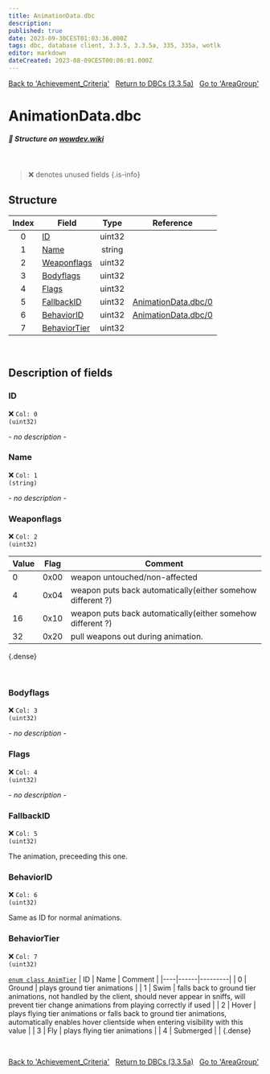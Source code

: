 ```yaml
---
title: AnimationData.dbc
description:
published: true
date: 2023-09-30CEST01:03:36.000Z
tags: dbc, database client, 3.3.5, 3.3.5a, 335, 335a, wotlk
editor: markdown
dateCreated: 2023-08-09CEST00:06:01.000Z
---
```

<a href="https://trinitycore.info/files/DBC/335/achievement_criteria" class="mt-5 v-btn v-btn--depressed v-btn--flat v-btn--outlined theme--light v-size--default darkblue--text text--lighten-3"><span class="v-btn__content"><i aria-hidden="true" class="v-icon notranslate v-icon--left mdi mdi-arrow-left theme--light"></i><span>Back to 'Achievement_Criteria'</span></span></a>&nbsp;&nbsp;&nbsp;<a href="https://trinitycore.info/files/DBC/335/DBC" class="mt-5 v-btn v-btn--depressed v-btn--flat v-btn--outlined theme--light v-size--default darkblue--text text--lighten-3"><span class="v-btn__content"><i aria-hidden="true" class="v-icon notranslate v-icon--left mdi mdi-home-outline theme--light"></i><span>Return to DBCs (3.3.5a)</span></span></a>&nbsp;&nbsp;&nbsp;<a href="https://trinitycore.info/files/DBC/335/areagroup" class="mt-5 v-btn v-btn--depressed v-btn--flat v-btn--outlined theme--light v-size--default darkblue--text text--lighten-3"><span class="v-btn__content"><span>Go to 'AreaGroup'</span><i aria-hidden="true" class="v-icon notranslate v-icon--right mdi mdi-arrow-right theme--light"></i></span></a>

# AnimationData.dbc
##### :pencil: Structure on [wowdev.wiki](https://wowdev.wiki/DB/AnimationData)
&nbsp;

> :x: denotes unused fields
{.is-info}


## Structure

| Index | Field | Type | Reference |
| :---: | --- | :---: | --- |
| 0 | [ID](#id-alt) | uint32 |  |
| 1 | [Name](#name-alt) | string |  |
| 2 | [Weaponflags](#weaponflags) | uint32 |  |
| 3 | [Bodyflags](#bodyflags) | uint32 |  |
| 4 | [Flags](#flags) | uint32 |  |
| 5 | [FallbackID](#fallbackid) | uint32 | [AnimationData.dbc/0](#id-alt) |
| 6 | [BehaviorID](#behaviorid) | uint32 | [AnimationData.dbc/0](#id-alt) |
| 7 | [BehaviorTier](#behaviortier) | uint32 |  |

&nbsp;
## Description of fields

### ID <!-- {#id-alt} -->
:x: <code>Col: 0 (uint32)</code>

*- no description -*
&nbsp;

### Name <!-- {#name-alt} -->
:x: <code>Col: 1 (string)</code>

*- no description -*
&nbsp;

### Weaponflags
:x: <code>Col: 2 (uint32)</code>

| Value | Flag | Comment |
|-------|------|---------|
| 0 | 0x00 | weapon untouched/non-affected |
| 4 | 0x04 | weapon puts back automatically(either somehow different ?) |
| 16 | 0x10 | weapon puts back automatically(either somehow different ?) |
| 32 | 0x20 | pull weapons out during animation. |
{.dense}

&nbsp;

### Bodyflags
:x: <code>Col: 3 (uint32)</code>

*- no description -*
&nbsp;

### Flags
:x: <code>Col: 4 (uint32)</code>

*- no description -*
&nbsp;

### FallbackID
:x: <code>Col: 5 (uint32)</code>

The animation, preceeding this one.
&nbsp;

### BehaviorID
:x: <code>Col: 6 (uint32)</code>

Same as ID for normal animations.
&nbsp;

### BehaviorTier
:x: <code>Col: 7 (uint32)</code>

[`enum class AnimTier`](https://github.com/TrinityCore/TrinityCore/blob/3.3.5/src/server/game/Entities/Unit/UnitDefines.h#L84-L93)
| ID | Name | Comment |
|----|------|---------|
| 0 | Ground | plays ground tier animations |
| 1 | Swim | falls back to ground tier animations, not handled by the client, should never appear in sniffs, will prevent tier change animations from playing correctly if used |
| 2 | Hover | plays flying tier animations or falls back to ground tier animations, automatically enables hover clientside when entering visibility with this value |
| 3 | Fly | plays flying tier animations |
| 4 | Submerged |  |
{.dense}

&nbsp;

<a href="https://trinitycore.info/files/DBC/335/achievement_criteria" class="mt-5 v-btn v-btn--depressed v-btn--flat v-btn--outlined theme--light v-size--default darkblue--text text--lighten-3"><span class="v-btn__content"><i aria-hidden="true" class="v-icon notranslate v-icon--left mdi mdi-arrow-left theme--light"></i><span>Back to 'Achievement_Criteria'</span></span></a>&nbsp;&nbsp;&nbsp;<a href="https://trinitycore.info/files/DBC/335/DBC" class="mt-5 v-btn v-btn--depressed v-btn--flat v-btn--outlined theme--light v-size--default darkblue--text text--lighten-3"><span class="v-btn__content"><i aria-hidden="true" class="v-icon notranslate v-icon--left mdi mdi-home-outline theme--light"></i><span>Return to DBCs (3.3.5a)</span></span></a>&nbsp;&nbsp;&nbsp;<a href="https://trinitycore.info/files/DBC/335/areagroup" class="mt-5 v-btn v-btn--depressed v-btn--flat v-btn--outlined theme--light v-size--default darkblue--text text--lighten-3"><span class="v-btn__content"><span>Go to 'AreaGroup'</span><i aria-hidden="true" class="v-icon notranslate v-icon--right mdi mdi-arrow-right theme--light"></i></span></a>
